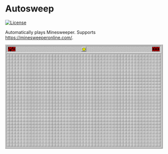 # Autosweep

[![License](https://img.shields.io/github/license/daoo/autodesk.svg)](https://github.com/daoo/autodesk/blob/master/LICENSE.txt)

Automatically plays Minesweeper. Supports https://minesweeperonline.com/.

![Example Play](example.gif)
